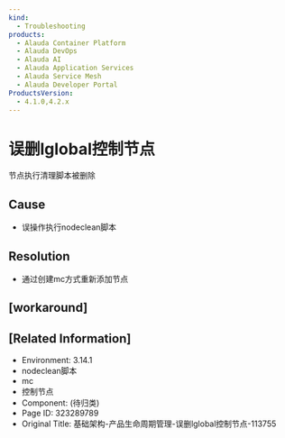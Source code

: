 ```yaml
---
kind:
  - Troubleshooting
products:
  - Alauda Container Platform
  - Alauda DevOps
  - Alauda AI
  - Alauda Application Services
  - Alauda Service Mesh
  - Alauda Developer Portal
ProductsVersion:
  - 4.1.0,4.2.x
---
```

<!-- A type of document that involves encountering a fault, diagnosing it, performing root cause analysis, and providing solutions. -->

# 误删lglobal控制节点

节点执行清理脚本被删除

## Cause
- 误操作执行nodeclean脚本

## Resolution
- 通过创建mc方式重新添加节点

## [workaround]

## [Related Information]
- Environment: 3.14.1
- nodeclean脚本
- mc
- 控制节点
- Component: (待归类)
- Page ID: 323289789
- Original Title: 基础架构-产品生命周期管理-误删lglobal控制节点-113755
